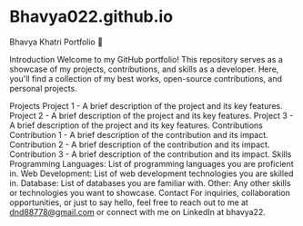 # Bhavya022.github.io 
Bhavya Khatri Portfolio 🌟

Introduction
Welcome to my GitHub portfolio! This repository serves as a showcase of my projects, contributions, and skills as a developer. Here, you'll find a collection of my best works, open-source contributions, and personal projects.

Projects
Project 1 - A brief description of the project and its key features.
Project 2 - A brief description of the project and its key features.
Project 3 - A brief description of the project and its key features.
Contributions
Contribution 1 - A brief description of the contribution and its impact.
Contribution 2 - A brief description of the contribution and its impact.
Contribution 3 - A brief description of the contribution and its impact.
Skills
Programming Languages: List of programming languages you are proficient in.
Web Development: List of web development technologies you are skilled in.
Database: List of databases you are familiar with.
Other: Any other skills or technologies you want to showcase.
Contact
For inquiries, collaboration opportunities, or just to say hello, feel free to reach out to me at dnd88778@gmail.com or connect with me on LinkedIn at bhavya22.


